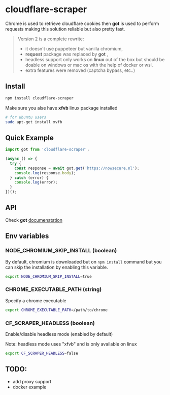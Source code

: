 # cloudflare-scraper

Chrome is used to retrieve cloudflare cookies then **got** is used to perform requests making this solution reliable but also pretty fast.

> Version 2 is a complete rewrite: 
> - it doesn't use puppeteer but vanilla chromium,
> - **request** package was replaced by **got** ,
> - headless support only works on **linux** out of the box but should be doable on windows or mac os with the help of docker or wsl.
> - extra features were removed (captcha bypass, etc..)

## Install

```bash
npm install cloudflare-scraper
```

Make sure you alse have **xfvb** linux package installed

```bash
# for ubuntu users
sudo apt-get install xvfb
``` 

## Quick Example

```js
import got from 'cloudflare-scraper';

(async () => {
  try {
    const response = await got.get('https://nowsecure.nl');
    console.log(response.body);
  } catch (error) {
    console.log(error);
  }
})();
```

## API

Check **got** [documenatation](https://github.com/sindresorhus/got#documentation)

## Env variables

### NODE_CHROMIUM_SKIP_INSTALL (boolean)

By default, chromium is downloaded but on `npm install` command but you can skip the installation by enabling this variable.

```bash
export NODE_CHROMIUM_SKIP_INSTALL=true
```

### CHROME_EXECUTABLE_PATH (string)

Specify a chrome executable

```bash
export CHROME_EXECUTABLE_PATH=/path/to/chrome
```

### CF_SCRAPER_HEADLESS (boolean)

Enable/disable headless mode (enabled by default)

Note: headless mode uses "xfvb" and is only available on linux

```bash
export CF_SCRAPER_HEADLESS=false
```

## TODO:

- add proxy support
- docker example
